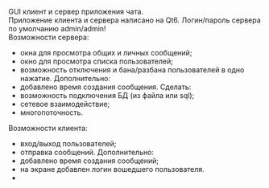 GUI клиент и сервер приложения чата.  
Приложение клиента и сервера написано на Qt6. Логин/пароль сервера по умолчанию admin/admin!  
Возможности сервера:
- окна для просмотра общих и личных сообщений;
- окно для просмотра списка пользователей;
- возможность отключения и бана/разбана пользователей в одно нажатие.
Дополнительно:
- добавлено время создания сообщения.
Сделать:
- возможность подключения БД (из файла или sql);
- сетевое взаимодействие;
- многопоточность.

Возможности клиента:
- вход/выход пользователей;
- отправка сообщений.
Дополнительно:
- добавлено время создания сообщений;
- на экране добавлен логин вошедшего пользователя.
- 
